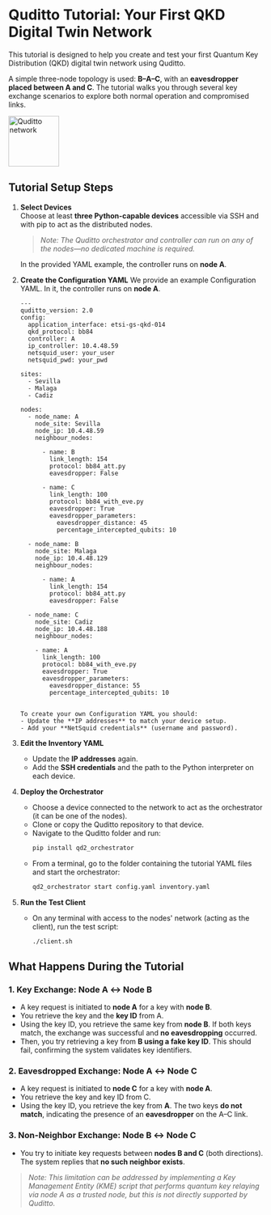 # Quditto Tutorial: Your First QKD Digital Twin Network

This tutorial is designed to help you create and test your first Quantum Key Distribution (QKD) digital twin network using Quditto.

A simple three-node topology is used: **B–A–C**, with an **eavesdropper placed between A and C**. The tutorial walks you through several key exchange scenarios to explore both normal operation and compromised links.

<img alt="Quditto network" src="Quditto/Images/quditto_tutorial_network.png" height="100">



##  Tutorial Setup Steps

1. **Select Devices**  
   Choose at least **three Python-capable devices** accessible via SSH and with pip to act as the distributed nodes.  
   >  *Note: The Quditto orchestrator and controller can run on any of the nodes—no dedicated machine is required.*

   In the provided YAML example, the controller runs on **node A**.

2. **Create the Configuration YAML**
   We provide an example Configuration YAML. In it, the controller runs on **node A**.

   ```
   ---
   quditto_version: 2.0
   config:
     application_interface: etsi-gs-qkd-014
     qkd_protocol: bb84
     controller: A
     ip_controller: 10.4.48.59
     netsquid_user: your_user
     netsquid_pwd: your_pwd
   
   sites:
     - Sevilla
     - Malaga
     - Cadiz
   
   nodes:
     - node_name: A
       node_site: Sevilla
       node_ip: 10.4.48.59
       neighbour_nodes:
   
         - name: B
           link_length: 154
           protocol: bb84_att.py
           eavesdropper: False
   
         - name: C
           link_length: 100
           protocol: bb84_with_eve.py
           eavesdropper: True
           eavesdropper_parameters:
             eavesdropper_distance: 45
             percentage_intercepted_qubits: 10
   
     - node_name: B
       node_site: Malaga
       node_ip: 10.4.48.129
       neighbour_nodes:
   
         - name: A
           link_length: 154
           protocol: bb84_att.py
           eavesdropper: False
   
     - node_name: C
       node_site: Cadiz
       node_ip: 10.4.48.188
       neighbour_nodes:
   
       - name: A
         link_length: 100
         protocol: bb84_with_eve.py
         eavesdropper: True
         eavesdropper_parameters:
           eavesdropper_distance: 55
           percentage_intercepted_qubits: 10


   To create your own Configuration YAML you should:   
   - Update the **IP addresses** to match your device setup.  
   - Add your **NetSquid credentials** (username and password).

4. **Edit the Inventory YAML**  
   - Update the **IP addresses** again.  
   - Add the **SSH credentials** and the path to the Python interpreter on each device.

5. **Deploy the Orchestrator**  
   - Choose a device connected to the network to act as the orchestrator (it can be one of the nodes).  
   - Clone or copy the Quditto repository to that device.  
   - Navigate to the Quditto folder and run:  
     ```bash
     pip install qd2_orchestrator
     ```
   - From a terminal, go to the folder containing the tutorial YAML files and start the orchestrator:
     ```bash
     qd2_orchestrator start config.yaml inventory.yaml
     ```

6. **Run the Test Client**  
   - On any terminal with access to the nodes' network (acting as the client), run the test script:
     ```bash
     ./client.sh
     ```


##  What Happens During the Tutorial

### 1.  Key Exchange: Node A ↔ Node B

- A key request is initiated to **node A** for a key with **node B**.
- You retrieve the key and the **key ID** from A.
- Using the key ID, you retrieve the same key from **node B**. If both keys match, the exchange was successful and **no eavesdropping** occurred.
- Then, you try retrieving a key from **B using a fake key ID**. This should fail, confirming the system validates key identifiers.


### 2.  Eavesdropped Exchange: Node A ↔ Node C

- A key request is initiated to **node C** for a key with **node A**.
- You retrieve the key and key ID from C.
- Using the key ID, you retrieve the key from **A**. The two keys **do not match**, indicating the presence of an **eavesdropper** on the A–C link.



### 3.  Non-Neighbor Exchange: Node B ↔ Node C

- You try to initiate key requests between **nodes B and C** (both directions). The system replies that **no such neighbor exists**.
>  *Note: This limitation can be addressed by implementing a Key Management Entity (KME) script that performs quantum key relaying via node A as a trusted node, but this is not directly supported by Quditto.*




